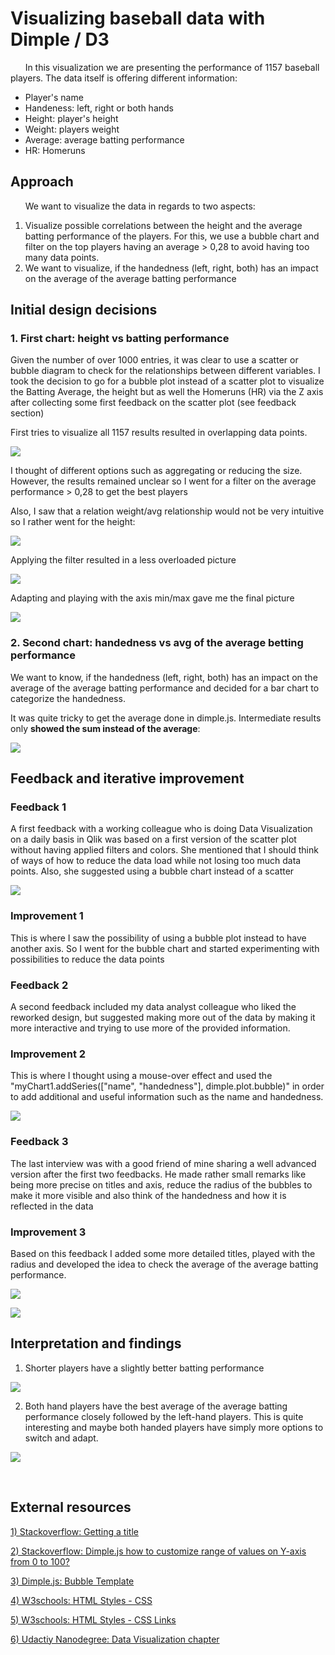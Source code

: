 # Visualizing baseball data with Dimple  / D3

&nbsp; &nbsp; &nbsp; 
In this visualization we are presenting the performance of 1157 baseball players. The data itself is offering different information:

- Player's name
- Handeness: left, right or both hands
- Height: player's height
- Weight: players weight
- Average: average batting performance
- HR: Homeruns



## Approach

&nbsp; &nbsp; &nbsp; We want to visualize the data in regards to two aspects:

1) Visualize possible correlations between the height and the average batting performance of the players. For this, we use a bubble chart and filter on the 
    top players having an average > 0,28 to avoid having too many data points.</li>
2) We want to visualize, if the handedness (left, right, both) has an impact on the average of the average batting performance

## Initial design decisions

### 1. First chart: height vs batting performance

Given the number of over 1000 entries, it was clear to use a scatter or bubble diagram to check for the relationships between different variables. I took the decision to go for a bubble plot instead of a scatter plot to visualize the Batting Average, the height but as well the Homeruns (HR) via the Z axis after collecting some first feedback on the scatter plot (see feedback section)

First tries to visualize all 1157 results resulted in overlapping data points. 

![](/img/initial1.PNG)

I thought of different options such as aggregating or reducing the size. However, the results remained unclear so I went for a filter on the average performance > 0,28 to get the best players

Also, I saw that a relation weight/avg relationship would not be very intuitive so I rather went for the height:

![](/img/initial2.PNG)



Applying the filter resulted in a less overloaded picture 

![](/img/initial3.PNG)

Adapting and playing with the axis min/max gave me the final picture

![](/img/initial4.PNG)

### 2. Second chart: handedness vs avg of the average betting performance 

We want to know, if the handedness (left, right, both) has an impact on the average of the average batting performance and decided for a bar chart to categorize the handedness.

It was quite tricky to get the average done in dimple.js. Intermediate results only **showed the sum instead of the average**:

![](/img/initial5.PNG)

## Feedback and iterative improvement

### Feedback 1

A first feedback with a working colleague who is doing Data Visualization on a daily basis in Qlik was based on a first version of the scatter plot without having applied filters and colors. She mentioned that I should think of ways of how to reduce the data load while not losing too much data points. Also, she suggested using a bubble chart instead of a scatter

![](/img/scatter.PNG)

### Improvement 1

This is where I saw the possibility of using a bubble plot instead to have another axis. So I went for the bubble chart and started experimenting with possibilities to reduce the data points

### Feedback 2

A second feedback included my data analyst colleague who liked the reworked design, but suggested making more out of the data by making it more interactive and trying to use more of the provided information.

### Improvement 2

This is where I thought using a mouse-over effect and used the "myChart1.addSeries(["name", "handedness"], dimple.plot.bubble)" in order to add additional and useful information such as the name and handedness.

![](/img/mouseover.PNG)

### Feedback 3

The last interview was with a good friend of mine sharing a well advanced version after the first two feedbacks. He made rather small remarks like being more precise on titles and axis, reduce the radius of the bubbles to make it more visible and also think of the handedness and how it is reflected in the data

### Improvement 3

Based on this feedback I added some more detailed titles, played with the radius and developed the idea to check the average of the average batting performance.

![](/img/title.PNG)

![](/img/chart2.PNG)

## Interpretation and findings

1. Shorter players have a slightly better batting performance

![](/img/chart1.PNG)

2.  Both hand players have the best average of the average batting performance closely followed by the left-hand players. This is quite interesting and maybe both handed players have simply more options to switch and adapt.

   ![](/img/chart2.PNG)


​	

## External resources

<a href='https://stackoverflow.com/questions/33179439/d3-js-dimple-getting-a-title-on-a-graph'>1) Stackoverflow: Getting a title</a>

<a href='https://stackoverflow.com/questions/25559658/dimple-js-how-to-customize-range-of-values-on-y-axis-from-0-to-100'>2) Stackoverflow: Dimple.js how to customize range of values on Y-axis from 0 to 100?</a>

<a href='http://dimplejs.org/examples_viewer.html?id=bubbles_standard'>3) Dimple.js: Bubble Template</a>

<a href='https://www.w3schools.com/html/html_css.asp'>4) W3schools: HTML Styles - CSS</a>

<a href='https://www.w3schools.com/css/css_link.asp'>5) W3schools: HTML Styles - CSS Links</a>

<a href='https://www.udacity.com'>6) Udactiy Nanodegree: Data Visualization chapter</a>

